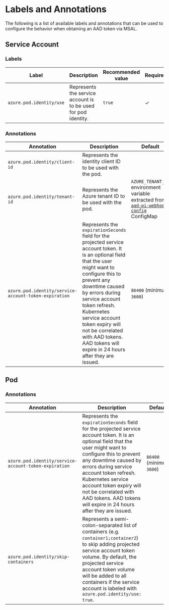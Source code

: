 # Labels and Annotations

The following is a list of available labels and annotations that can be used to configure the behavior when obtaining an AAD token via MSAL.

## Service Account

### Labels

| Label                    | Description                                                    | Recommended value | Required? |
| ------------------------ | -------------------------------------------------------------- | ----------------- | --------- |
| `azure.pod.identity/use` | Represents the service account is to be used for pod identity. | `true`            | ✓         |

### Annotations

| Annotation                                            | Description                                                                                                                                                                                                                                                                                                                                                                   | Default                                                                                      |
| ----------------------------------------------------- | ----------------------------------------------------------------------------------------------------------------------------------------------------------------------------------------------------------------------------------------------------------------------------------------------------------------------------------------------------------------------------- | -------------------------------------------------------------------------------------------- |
| `azure.pod.identity/client-id`                        | Represents the identity client ID to be used with the pod.                                                                                                                                                                                                                                                                                                                    |                                                                                              |
| `azure.pod.identity/tenant-id`                        | Represents the Azure tenant ID to be used with the pod.                                                                                                                                                                                                                                                                                                                       | `AZURE_TENANT_ID` environment variable extracted from [`aad-pi-webhook-config`][1] ConfigMap |
| `azure.pod.identity/service-account-token-expiration` | Represents the `expirationSeconds` field for the projected service account token. It is an optional field that the user might want to configure this to prevent any downtime caused by errors during service account token refresh. Kubernetes service account token expiry will not be correlated with AAD tokens. AAD tokens will expire in 24 hours after they are issued. | `86400` (minimum `3600`)                                                                     |

## Pod

### Annotations

| Annotation                                            | Description                                                                                                                                                                                                                                                                                                                                                                   | Default                  |
| ----------------------------------------------------- | ----------------------------------------------------------------------------------------------------------------------------------------------------------------------------------------------------------------------------------------------------------------------------------------------------------------------------------------------------------------------------- | ------------------------ |
| `azure.pod.identity/service-account-token-expiration` | Represents the `expirationSeconds` field for the projected service account token. It is an optional field that the user might want to configure this to prevent any downtime caused by errors during service account token refresh. Kubernetes service account token expiry will not be correlated with AAD tokens. AAD tokens will expire in 24 hours after they are issued. | `86400` (minimum `3600`) |
| `azure.pod.identity/skip-containers`                  | Represents a semi-colon-separated list of containers (e.g. `container1;container2`) to skip adding projected service account token volume. By default, the projected service account token volume will be added to all containers if the service account is labeled with `azure.pod.identity/use: true`.                                                                      |                          |

[1]: https://github.com/Azure/aad-pod-managed-identity/blob/1f4c734cfad7f0653601aa375daf4d32ef0cb5d2/manifest_staging/deploy/aad-pi-webhook.yaml#L43-L52
